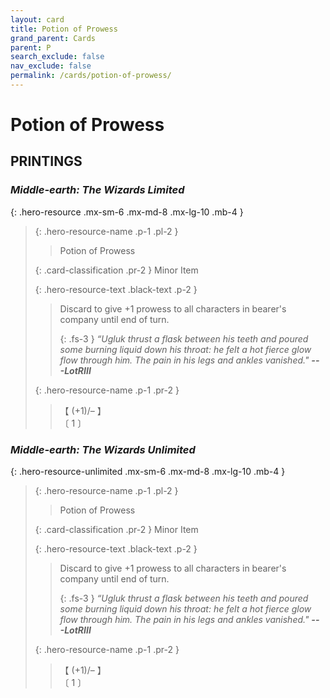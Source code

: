 ```yaml
---
layout: card
title: Potion of Prowess
grand_parent: Cards
parent: P
search_exclude: false
nav_exclude: false
permalink: /cards/potion-of-prowess/
---
```


# Potion of Prowess


## PRINTINGS


### _Middle-earth: The Wizards Limited_

{: .hero-resource .mx-sm-6 .mx-md-8 .mx-lg-10 .mb-4 }
> {: .hero-resource-name .p-1 .pl-2 }
> > <div class="card-mp"></div>
> > <div class="card-name">Potion of Prowess</div>
>
> {: .card-classification .pr-2 }
> Minor Item
>
> {: .hero-resource-text .black-text .p-2 }
> > Discard to give +1 prowess to all characters in bearer's company until end of turn. 
> > 
> > {: .fs-3 } 
> > _“Ugluk thrust a flask between his teeth and poured some burning liquid down his throat: he felt a hot fierce glow flow through him. The pain in his legs and ankles vanished."_ ***---&#65279;LotRIII*** 
> 
> {: .hero-resource-name .p-1 .pr-2 }
> > <div class="card-shield">【 (+1)/&ndash; 】</div>
> > <div class="card-corruption">〔 1 〕</div>

### _Middle-earth: The Wizards Unlimited_

{: .hero-resource-unlimited .mx-sm-6 .mx-md-8 .mx-lg-10 .mb-4 }
> {: .hero-resource-name .p-1 .pl-2 }
> > <div class="card-mp"></div>
> > <div class="card-name">Potion of Prowess</div>
>
> {: .card-classification .pr-2 }
> Minor Item
>
> {: .hero-resource-text .black-text .p-2 }
> > Discard to give +1 prowess to all characters in bearer's company until end of turn. 
> > 
> > {: .fs-3 } 
> > _“Ugluk thrust a flask between his teeth and poured some burning liquid down his throat: he felt a hot fierce glow flow through him. The pain in his legs and ankles vanished."_ ***---&#65279;LotRIII*** 
> 
> {: .hero-resource-name .p-1 .pr-2 }
> > <div class="card-shield">【 (+1)/&ndash; 】</div>
> > <div class="card-corruption">〔 1 〕</div>
